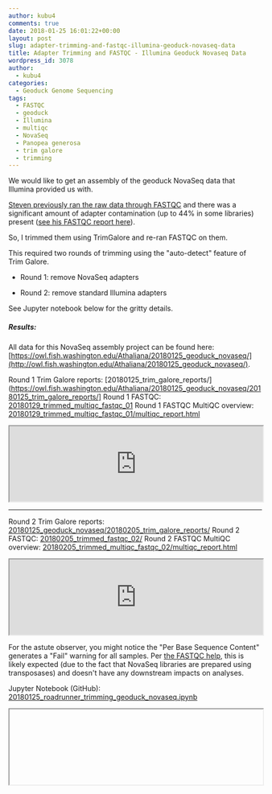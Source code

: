 ```yaml
---
author: kubu4
comments: true
date: 2018-01-25 16:01:22+00:00
layout: post
slug: adapter-trimming-and-fastqc-illumina-geoduck-novaseq-data
title: Adapter Trimming and FASTQC - Illumina Geoduck Novaseq Data
wordpress_id: 3078
author:
  - kubu4
categories:
  - Geoduck Genome Sequencing
tags:
  - FASTQC
  - geoduck
  - Illumina
  - multiqc
  - NovaSeq
  - Panopea generosa
  - trim galore
  - trimming
---
```


We would like to get an assembly of the geoduck NovaSeq data that Illumina provided us with.

[Steven previously ran the raw data through FASTQC](httpss://sr320.github.io/Illumina-Summary/) and there was a significant amount of adapter contamination (up to 44% in some libraries) present ([see his FASTQC report here](http://owl.fish.washington.edu/halfshell/bu-alanine-wd/17-09-15b/multiqc_report.html)).

So, I trimmed them using TrimGalore and re-ran FASTQC on them.

This required two rounds of trimming using the "auto-detect" feature of Trim Galore.





  * Round 1: remove NovaSeq adapters


  * Round 2: remove standard Illumina adapters



See Jupyter notebook below for the gritty details.



##### Results:



All data for this NovaSeq assembly project can be found here: [https://owl.fish.washington.edu/Athaliana/20180125_geoduck_novaseq/](http://owl.fish.washington.edu/Athaliana/20180125_geoduck_novaseq/).

Round 1 Trim Galore reports: [20180125_trim_galore_reports/](https://owl.fish.washington.edu/Athaliana/20180125_geoduck_novaseq/20180125_trim_galore_reports/]
Round 1 FASTQC: [20180129_trimmed_multiqc_fastqc_01](https://owl.fish.washington.edu/Athaliana/20180125_geoduck_novaseq/20180129_trimmed_multiqc_fastqc_01/)
Round 1 FASTQC MultiQC overview: [20180129_trimmed_multiqc_fastqc_01/multiqc_report.html](https://owl.fish.washington.edu/Athaliana/20180125_geoduck_novaseq/20180129_trimmed_multiqc_fastqc_01/multiqc_report.html)

<iframe src="https://owl.fish.washington.edu/Athaliana/20180125_geoduck_novaseq/20180129_trimmed_multiqc_fastqc_01/multiqc_report.html" width="100%" same_height_as="window" scrolling="yes"></iframe>



* * *



  


  


  



Round 2 Trim Galore reports: [20180125_geoduck_novaseq/20180205_trim_galore_reports/](https://owl.fish.washington.edu/Athaliana/20180125_geoduck_novaseq/20180205_trim_galore_reports/)
Round 2 FASTQC: [20180205_trimmed_fastqc_02/](https://owl.fish.washington.edu/Athaliana/20180125_geoduck_novaseq/20180205_trimmed_fastqc_02/)
Round 2 FASTQC MultiQC overview: [20180205_trimmed_multiqc_fastqc_02/multiqc_report.html](https://owl.fish.washington.edu/Athaliana/20180125_geoduck_novaseq/20180205_trimmed_multiqc_fastqc_02/multiqc_report.html)

<iframe src="https://owl.fish.washington.edu/Athaliana/20180125_geoduck_novaseq/20180205_trimmed_multiqc_fastqc_02/multiqc_report.html" width="100%" same_height_as="window" scrolling="yes"></iframe>

  


  


  



For the astute observer, you might notice the "Per Base Sequence Content" generates a "Fail" warning for all samples. Per [the FASTQC help](https://www.bioinformatics.babraham.ac.uk/projects/fastqc/Help/3%20Analysis%20Modules/4%20Per%20Base%20Sequence%20Content.html), this is likely expected (due to the fact that NovaSeq libraries are prepared using transposases) and doesn't have any downstream impacts on analyses.

  


  


  



Jupyter Notebook (GitHub): [20180125_roadrunner_trimming_geoduck_novaseq.ipynb](httpss://github.com/sr320/LabDocs/blob/master/jupyter_nbs/sam/20180125_roadrunner_trimming_geoduck_novaseq.ipynb)

<iframe src="httpss://render.githubusercontent.com/view/ipynb?commit=4776dd87980bb1e99159dff31429a5a9deac9f48&enc;_url=68747470733a2f2f7261772e67697468756275736572636f6e74656e742e636f6d2f73723332302f4c6162446f63732f343737366464383739383062623165393931353964666633313432396135613964656163396634382f6a7570797465725f6e62732f73616d2f32303138303132355f726f616472756e6e65725f7472696d6d696e675f67656f6475636b5f6e6f76617365712e6970796e62&nwo;=sr320%2FLabDocs&path;=jupyter_nbs%2Fsam%2F20180125_roadrunner_trimming_geoduck_novaseq.ipynb&repository;_id=13746500&repository;_type=Repository#13978f4e-90d1-41ac-9320-cddebbb90252" width="100%" same_height_as="window" scrolling="yes"></iframe>
